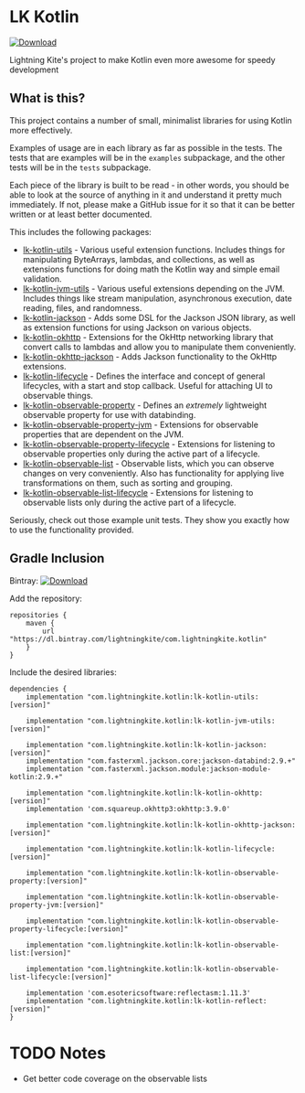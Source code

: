 # LK Kotlin

[ ![Download](https://api.bintray.com/packages/lightningkite/com.lightningkite.kotlin/lk-kotlin-utils/images/download.svg) ](https://bintray.com/lightningkite/com.lightningkite.kotlin/lk-kotlin-utils/_latestVersion)

Lightning Kite's project to make Kotlin even more awesome for speedy development

## What is this?

This project contains a number of small, minimalist libraries for using Kotlin more effectively.

Examples of usage are in each library as far as possible in the tests.  The tests that are examples will be in the `examples` subpackage, and the other tests will be in the `tests` subpackage.

Each piece of the library is built to be read - in other words, you should be able to look at the source of anything in it and understand it pretty much immediately.  If not, please make a GitHub issue for it so that it can be better written or at least better documented.

This includes the following packages:

- [lk-kotlin-utils](lk-kotlin-utils/README.md) - Various useful extension functions.  Includes things for manipulating ByteArrays, lambdas, and collections, as well as extensions functions for doing math the Kotlin way and simple email validation.
- [lk-kotlin-jvm-utils](lk-kotlin-jvm-utils/README.md) - Various useful extensions depending on the JVM.  Includes things like stream manipulation, asynchronous execution, date reading, files, and randomness.
- [lk-kotlin-jackson](lk-kotlin-jackson/README.md) - Adds some DSL for the Jackson JSON library, as well as extension functions for using Jackson on various objects.
- [lk-kotlin-okhttp](lk-kotlin-okhttp/README.md) - Extensions for the OkHttp networking library that convert calls to lambdas and allow you to manipulate them conveniently.
- [lk-kotlin-okhttp-jackson](lk-kotlin-okhttp-jackson/README.md) - Adds Jackson functionality to the OkHttp extensions.
- [lk-kotlin-lifecycle](lk-kotlin-lifecycle/README.md) - Defines the interface and concept of general lifecycles, with a start and stop callback.  Useful for attaching UI to observable things.
- [lk-kotlin-observable-property](lk-kotlin-observable-property/README.md) - Defines an *extremely* lightweight observable property for use with databinding.
- [lk-kotlin-observable-property-jvm](lk-kotlin-observable-property-jvm/README.md) - Extensions for observable properties that are dependent on the JVM.
- [lk-kotlin-observable-property-lifecycle](lk-kotlin-observable-property-lifecycle/README.md) - Extensions for listening to observable properties only during the active part of a lifecycle.
- [lk-kotlin-observable-list](lk-kotlin-observable-list/README.md) - Observable lists, which you can observe changes on very conveniently.  Also has functionality for applying live transformations on them, such as sorting and grouping.
- [lk-kotlin-observable-list-lifecycle](lk-kotlin-observable-list-lifecycle/README.md) - Extensions for listening to observable lists only during the active part of a lifecycle.

Seriously, check out those example unit tests.  They show you exactly how to use the functionality provided.


## Gradle Inclusion

Bintray: [ ![Download](https://api.bintray.com/packages/lightningkite/com.lightningkite.kotlin/lk-kotlin-utils/images/download.svg) ](https://bintray.com/lightningkite/com.lightningkite.kotlin/lk-kotlin-utils/_latestVersion)

Add the repository:

```
repositories {
    maven {
        url "https://dl.bintray.com/lightningkite/com.lightningkite.kotlin"
    }
}
```

Include the desired libraries:

```
dependencies {
    implementation "com.lightningkite.kotlin:lk-kotlin-utils:[version]"

    implementation "com.lightningkite.kotlin:lk-kotlin-jvm-utils:[version]"

    implementation "com.lightningkite.kotlin:lk-kotlin-jackson:[version]"
    implementation "com.fasterxml.jackson.core:jackson-databind:2.9.+"
    implementation "com.fasterxml.jackson.module:jackson-module-kotlin:2.9.+"

    implementation "com.lightningkite.kotlin:lk-kotlin-okhttp:[version]"
    implementation 'com.squareup.okhttp3:okhttp:3.9.0'

    implementation "com.lightningkite.kotlin:lk-kotlin-okhttp-jackson:[version]"

    implementation "com.lightningkite.kotlin:lk-kotlin-lifecycle:[version]"

    implementation "com.lightningkite.kotlin:lk-kotlin-observable-property:[version]"

    implementation "com.lightningkite.kotlin:lk-kotlin-observable-property-jvm:[version]"

    implementation "com.lightningkite.kotlin:lk-kotlin-observable-property-lifecycle:[version]"

    implementation "com.lightningkite.kotlin:lk-kotlin-observable-list:[version]"

    implementation "com.lightningkite.kotlin:lk-kotlin-observable-list-lifecycle:[version]"

    implementation 'com.esotericsoftware:reflectasm:1.11.3'
    implementation "com.lightningkite.kotlin:lk-kotlin-reflect:[version]"
}
```

# TODO Notes

- Get better code coverage on the observable lists
